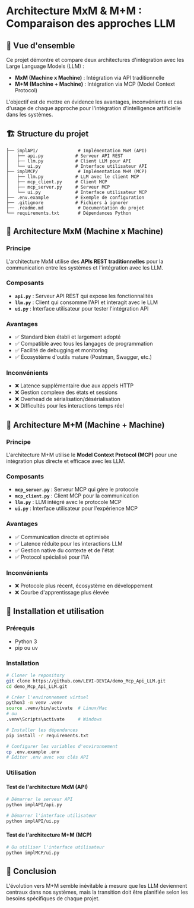 # Architecture MxM & M+M : Comparaison des approches LLM

## 🎯 Vue d'ensemble

Ce projet démontre et compare deux architectures d'intégration avec les Large Language Models (LLM) :

- **MxM (Machine x Machine)** : Intégration via API traditionnelle
- **M+M (Machine + Machine)** : Intégration via MCP (Model Context Protocol)

L'objectif est de mettre en évidence les avantages, inconvénients et cas d'usage de chaque approche pour l'intégration d'intelligence artificielle dans les systèmes.

## 🏗️ Structure du projet

```
├── implAPI/               # Implémentation MxM (API)
│   ├── api.py            # Serveur API REST
│   ├── llm.py            # Client LLM pour API
│   └── ui.py             # Interface utilisateur API
├── implMCP/               # Implémentation M+M (MCP)
│   ├── llm.py            # LLM avec le client MCP
│   ├── mcp_client.py     # Client MCP
│   ├── mcp_server.py     # Serveur MCP
│   └── ui.py             # Interface utilisateur MCP
├── .env.example          # Exemple de configuration
├── .gitignore            # Fichiers à ignorer
├── .readme.md             # Documentation du projet
└── requirements.txt       # Dépendances Python
```

## 🔄 Architecture MxM (Machine x Machine)

### Principe

L'architecture MxM utilise des **APIs REST traditionnelles** pour la communication entre les systèmes et l'intégration avec les LLM.

### Composants

- **`api.py`** : Serveur API REST qui expose les fonctionnalités
- **`llm.py`** : Client qui consomme l'API et interagit avec le LLM
- **`ui.py`** : Interface utilisateur pour tester l'intégration API

### Avantages

- ✅ Standard bien établi et largement adopté
- ✅ Compatible avec tous les langages de programmation
- ✅ Facilité de debugging et monitoring
- ✅ Écosystème d'outils mature (Postman, Swagger, etc.)

### Inconvénients

- ❌ Latence supplémentaire due aux appels HTTP
- ❌ Gestion complexe des états et sessions
- ❌ Overhead de sérialisation/désérialisation
- ❌ Difficultés pour les interactions temps réel

## 🔗 Architecture M+M (Machine + Machine)

### Principe

L'architecture M+M utilise le **Model Context Protocol (MCP)** pour une intégration plus directe et efficace avec les LLM.

### Composants

- **`mcp_server.py`** : Serveur MCP qui gère le protocole
- **`mcp_client.py`** : Client MCP pour la communication
- **`llm.py`** : LLM intégré avec le protocole MCP
- **`ui.py`** : Interface utilisateur pour l'expérience MCP

### Avantages

- ✅ Communication directe et optimisée
- ✅ Latence réduite pour les interactions LLM
- ✅ Gestion native du contexte et de l'état
- ✅ Protocol spécialisé pour l'IA

### Inconvénients

- ❌ Protocole plus récent, écosystème en développement
- ❌ Courbe d'apprentissage plus élevée

## 🚀 Installation et utilisation

### Prérequis

- Python 3
- pip ou uv

### Installation

```bash
# Cloner le repository
git clone https://github.com/LEVI-DEVIA/demo_Mcp_Api_LLM.git
cd demo_Mcp_Api_LLM.git

# Créer l'environnement virtuel
python3 -m venv .venv
source .venv/bin/activate  # Linux/Mac
# ou
.venv\Scripts\activate     # Windows

# Installer les dépendances
pip install -r requirements.txt

# Configurer les variables d'environnement
cp .env.example .env
# Éditer .env avec vos clés API
```

### Utilisation

#### Test de l'architecture MxM (API)

```bash
# Démarrer le serveur API
python implAPI/api.py

# Démarrer l'interface utilisateur
python implAPI/ui.py
```

#### Test de l'architecture M+M (MCP)

```bash
# Ou utiliser l'interface utilisateur
python implMCP/ui.py
```

## 🔮 Conclusion

L'évolution vers M+M semble inévitable à mesure que les LLM deviennent centraux dans nos systèmes, mais la transition doit être planifiée selon les besoins spécifiques de chaque projet.
